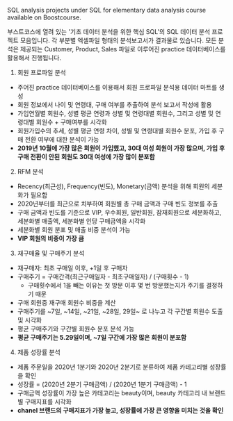 SQL analysis projects under SQL for elementary data analysis course available on Boostcourse.

부스트코스에 열려 있는 '기초 데이터 분석을 위한 핵심 SQL'의 SQL 데이터 분석 프로젝트 모음입니다.
각 부분별 엑셀파일 형태의 분석보고서가 결과물로 있습니다.
모든 분석은 제공되는 Customer, Product, Sales 파일로 이루어진 practice 데이터베이스를 활용해서 진행됩니다.

1. 회원 프로파일 분석
- 주어진 practice 데이터베이스를 이용해서 회원 프로파일 분석용 데이터 마트를 생성
- 회원 정보에서 나이 및 연령대, 구매 여부를 추출하여 분석 보고서 작성에 활용
- 가입연월별 회원수, 성별 평균 연령과 성별 및 연령대별 회원수, 그리고 성별 및 연령대별 회원수 + 구매여부를 시각화
- 회원가입수의 추세, 성별 평균 연령 차이, 성별 및 연령대별 회원수 분포, 가입 후 구매 전환 여부에 대한 분석이 가능
- **2019년 10월에 가장 많은 회원이 가입했고, 30대 여성 회원이 가장 많으며, 가입 후 구매 전환이 안된 회원도 30대 여성에 가장 많이 분포함**

2. RFM 분석
- Recency(최근성), Frequency(빈도), Monetary(금액) 분석을 위해 회원의 세분화가 필요함
- 2020년부터를 최근으로 치부하여 회원별 총 구매 금액과 구매 빈도 정보를 추출
- 구매 금액과 빈도를 기준으로 VIP, 우수회원, 일반회원, 잠재회원으로 세분화하고, 세분화별 매출액, 세분화별 인당 구매금액을 시각화
- 세분화별 회원 분포 및 매출 비중 분석이 가능
- **VIP 회원의 비중이 가장 큼**

3. 재구매율 및 구매주기 분석
- 재구매자: 최초 구매일 이후, +1일 후 구매자
- 구매주기 = 구매간격(최근구매일자 - 최초구매일자) / (구매횟수 - 1)
  - 구매횟수에서 1을 빼는 이유는 첫 방문 이후 몇 번 방문했는지가 주기를 결정하기 때문
- 구매 회원중 재구매 회원수 비중을 계산
- 구매주기를 ~7일, ~14일, ~21일, ~28일, 29일~ 로 나누고 각 구간별 회원수 도출 및 시각화
- 평균 구매주기와 구간별 회원수 분포 분석 가능
- **평균 구매주기는 5.29일이며, ~7일 구간에 가장 많은 회원이 분포함**

4. 제품 성장률 분석
- 제품 주문일을 2020년 1분기와 2020년 2분기로 분류하여 제품 카테고리별 성장률을 확인
- 성장률 = (2020년 2분기 구매금액) / (2020년 1분기 구매금액) - 1
- 구매금액 성장률이 가장 높은 카테고리는 beauty이며, beauty 카테고리 내 브랜드별 구매지표를 시각화
- **chanel 브랜드의 구매지표가 가장 높고, 성장률에 가장 큰 영향을 미치는 것을 확인**
